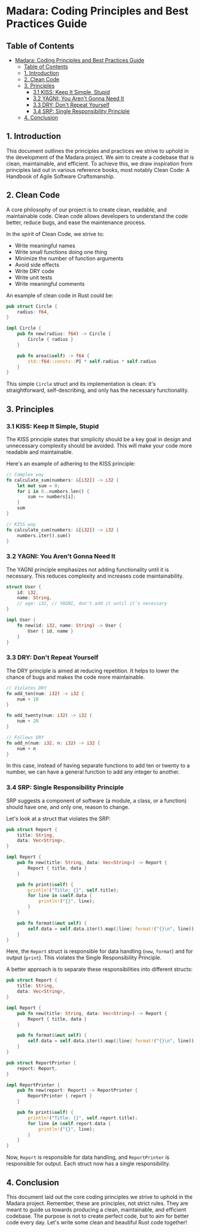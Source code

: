 # Madara: Coding Principles and Best Practices Guide

## Table of Contents

- [Madara: Coding Principles and Best Practices Guide](#madara-coding-principles-and-best-practices-guide)
  - [Table of Contents](#table-of-contents)
  - [1. Introduction](#1-introduction)
  - [2. Clean Code](#2-clean-code)
  - [3. Principles](#3-principles)
    - [3.1 KISS: Keep It Simple, Stupid](#31-kiss-keep-it-simple-stupid)
    - [3.2 YAGNI: You Aren't Gonna Need It](#32-yagni-you-arent-gonna-need-it)
    - [3.3 DRY: Don't Repeat Yourself](#33-dry-dont-repeat-yourself)
    - [3.4 SRP: Single Responsibility Principle](#34-srp-single-responsibility-principle)
  - [4. Conclusion](#4-conclusion)

## 1. Introduction

This document outlines the principles and practices we strive to uphold in the
 development of the Madara project. We aim to create a codebase that is clean,
 maintainable, and efficient. To achieve this, we draw inspiration
 from principles laid out in various reference books, most notably Clean Code:
 A Handbook of Agile Software Craftsmanship.

## 2. Clean Code

A core philosophy of our project is to create clean, readable,
and maintainable code. Clean code allows developers to understand the code better,
reduce bugs, and ease the maintenance process.

In the spirit of Clean Code, we strive to:

- Write meaningful names
- Write small functions doing one thing
- Minimize the number of function arguments
- Avoid side effects
- Write DRY code
- Write unit tests
- Write meaningful comments

An example of clean code in Rust could be:

```rust
pub struct Circle {
    radius: f64,
}

impl Circle {
    pub fn new(radius: f64) -> Circle {
        Circle { radius }
    }

    pub fn area(&self) -> f64 {
        std::f64::consts::PI * self.radius * self.radius
    }
}
```

This simple `Circle` struct and its implementation is clean:
it's straightforward, self-describing, and only has the necessary functionality.

## 3. Principles

### 3.1 KISS: Keep It Simple, Stupid

The KISS principle states that simplicity should be a key goal in design
and unnecessary complexity should be avoided.
This will make your code more readable and maintainable.

Here's an example of adhering to the KISS principle:

```rust
// Complex way
fn calculate_sum(numbers: &[i32]) -> i32 {
    let mut sum = 0;
    for i in 0..numbers.len() {
        sum += numbers[i];
    }
    sum
}

// KISS way
fn calculate_sum(numbers: &[i32]) -> i32 {
    numbers.iter().sum()
}
```

### 3.2 YAGNI: You Aren't Gonna Need It

The YAGNI principle emphasizes not adding functionality until it is necessary.
This reduces complexity and increases code maintainability.

```rust
struct User {
    id: i32,
    name: String,
    // age: i32, // YAGNI, don't add it until it's necessary
}

impl User {
    fn new(id: i32, name: String) -> User {
        User { id, name }
    }
}
```

### 3.3 DRY: Don't Repeat Yourself

The DRY principle is aimed at reducing repetition. It helps to lower the chance
of bugs and makes the code more maintainable.

```rust
// Violates DRY
fn add_ten(num: i32) -> i32 {
    num + 10
}

fn add_twenty(num: i32) -> i32 {
    num + 20
}

// Follows DRY
fn add_n(num: i32, n: i32) -> i32 {
    num + n
}
```

In this case, instead of having separate functions
to add ten or twenty to a number, we can have a general function
to add any integer to another.

### 3.4 SRP: Single Responsibility Principle

SRP suggests a component of software (a module, a class, or a function)
should have one, and only one, reason to change.

Let's look at a struct that violates the SRP:

```rust
pub struct Report {
    title: String,
    data: Vec<String>,
}

impl Report {
    pub fn new(title: String, data: Vec<String>) -> Report {
        Report { title, data }
    }

    pub fn print(&self) {
        println!("Title: {}", self.title);
        for line in &self.data {
            println!("{}", line);
        }
    }

    pub fn format(&mut self) {
        self.data = self.data.iter().map(|line| format!("{}\n", line)).collect();
    }
}
```

Here, the `Report` struct is responsible for data handling (`new`, `format`)
and for output (`print`). This violates the Single Responsibility Principle.

A better approach is to separate these responsibilities into different structs:

```rust
pub struct Report {
    title: String,
    data: Vec<String>,
}

impl Report {
    pub fn new(title: String, data: Vec<String>) -> Report {
        Report { title, data }
    }

    pub fn format(&mut self) {
        self.data = self.data.iter().map(|line| format!("{}\n", line)).collect();
    }
}

pub struct ReportPrinter {
    report: Report,
}

impl ReportPrinter {
    pub fn new(report: Report) -> ReportPrinter {
        ReportPrinter { report }
    }

    pub fn print(&self) {
        println!("Title: {}", self.report.title);
        for line in &self.report.data {
            println!("{}", line);
        }
    }
}
```

Now, `Report` is responsible for data handling, and `ReportPrinter`
is responsible for output. Each struct now has a single responsibility.

## 4. Conclusion

This document laid out the core coding principles we strive to uphold in
the Madara project. Remember, these are principles, not strict rules.
They are meant to guide us towards producing a clean, maintainable,
and efficient codebase. The purpose is not to create perfect code,
but to aim for better code every day.
Let's write some clean and beautiful Rust code together!
